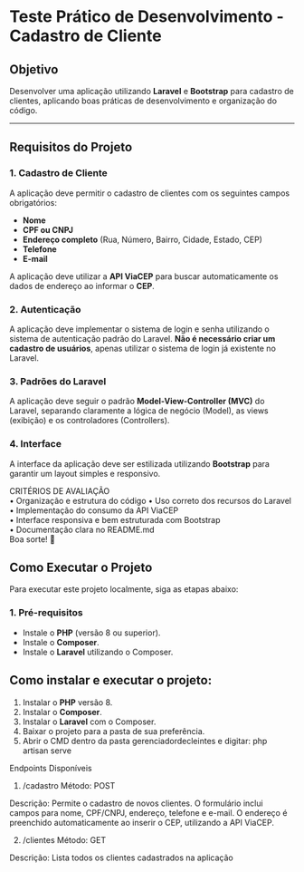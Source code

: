 # Teste Prático de Desenvolvimento - Cadastro de Cliente

## Objetivo

Desenvolver uma aplicação utilizando **Laravel** e **Bootstrap** para cadastro de clientes, aplicando boas práticas de desenvolvimento e organização do código.

---

## Requisitos do Projeto

### 1. Cadastro de Cliente

A aplicação deve permitir o cadastro de clientes com os seguintes campos obrigatórios:

- **Nome**
- **CPF ou CNPJ**
- **Endereço completo** (Rua, Número, Bairro, Cidade, Estado, CEP)
- **Telefone**
- **E-mail**

A aplicação deve utilizar a **API ViaCEP** para buscar automaticamente os dados de endereço ao informar o **CEP**.

### 2. Autenticação

A aplicação deve implementar o sistema de login e senha utilizando o sistema de autenticação padrão do Laravel. **Não é necessário criar um cadastro de usuários**, apenas utilizar o sistema de login já existente no Laravel.

### 3. Padrões do Laravel

A aplicação deve seguir o padrão **Model-View-Controller (MVC)** do Laravel, separando claramente a lógica de negócio (Model), as views (exibição) e os controladores (Controllers).

### 4. Interface

A interface da aplicação deve ser estilizada utilizando **Bootstrap** para garantir um layout simples e responsivo.

CRITÉRIOS DE AVALIAÇÃO  
• Organização e estrutura do código 
• Uso correto dos recursos do Laravel  
• Implementação do consumo da API ViaCEP  
• Interface responsiva e bem estruturada com Bootstrap  
• Documentação clara no README.md  
Boa sorte! 🚀 


## Como Executar o Projeto

Para executar este projeto localmente, siga as etapas abaixo:

### 1. Pré-requisitos

- Instale o **PHP** (versão 8 ou superior).
- Instale o **Composer**.
- Instale o **Laravel** utilizando o Composer.

## Como instalar e executar o projeto:

1. Instalar o **PHP** versão 8.
2. Instalar o **Composer**.
3. Instalar o **Laravel** com o Composer.
4. Baixar o projeto para a pasta de sua preferência.
5. Abrir o CMD dentro da pasta gerenciadordecleintes e digitar:
   php artisan serve

Endpoints Disponíveis
1. /cadastro
Método: POST

Descrição: Permite o cadastro de novos clientes. O formulário inclui campos para nome, CPF/CNPJ, endereço, telefone e e-mail. O endereço é preenchido automaticamente ao inserir o CEP, utilizando a API ViaCEP.

2. /clientes
Método: GET

Descrição: Lista todos os clientes cadastrados na aplicação



